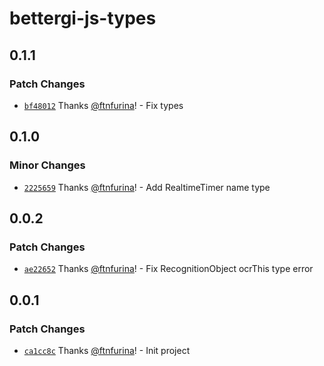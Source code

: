 # bettergi-js-types

## 0.1.1

### Patch Changes

- [`bf48012`](https://github.com/ftnfurina/bettergi-js/commit/bf48012bb6f42e83cc47fe4882d996cab75c66da) Thanks [@ftnfurina](https://github.com/ftnfurina)! - Fix types

## 0.1.0

### Minor Changes

- [`2225659`](https://github.com/ftnfurina/bettergi-js/commit/2225659e214a41b98b98bd8d19a6f12b6c2a5251) Thanks [@ftnfurina](https://github.com/ftnfurina)! - Add RealtimeTimer name type

## 0.0.2

### Patch Changes

- [`ae22652`](https://github.com/ftnfurina/bettergi-js/commit/ae226525eca0b52c574acf3675fc0cde1e422662) Thanks [@ftnfurina](https://github.com/ftnfurina)! - Fix RecognitionObject ocrThis type error

## 0.0.1

### Patch Changes

- [`ca1cc8c`](https://github.com/ftnfurina/bettergi-js/commit/ca1cc8c00e2546555cf8b720e9f1b87be7e9444e) Thanks [@ftnfurina](https://github.com/ftnfurina)! - Init project
